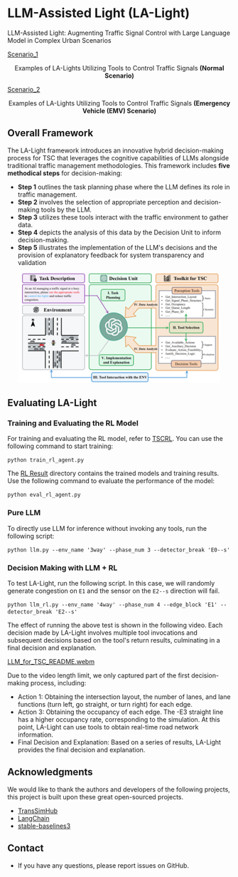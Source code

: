 <!--
 * @Author: WANG Maonan
 * @Date: 2023-09-15 16:46:26
 * @Description: LA-Light README
 * @LastEditTime: 2024-02-05 17:49:10
-->
# LLM-Assisted Light (LA-Light)

LLM-Assisted Light: Augmenting Traffic Signal Control with Large Language Model in Complex Urban Scenarios

[Scenario_1](https://github.com/Traffic-Alpha/LLM-Assisted-Light/assets/21176109/e7063493-30a7-4f12-95b5-6b0661e48f19)
<p align="center">Examples of LA-Lights Utilizing Tools to Control Traffic Signals <strong>(Normal Scenario)</strong></p>



[Scenario_2](https://github.com/Traffic-Alpha/LLM-Assisted-Light/assets/21176109/9062f888-314d-43f8-b668-9ad46471504c)
<p align="center">Examples of LA-Lights Utilizing Tools to Control Traffic Signals <strong>(Emergency Vehicle (EMV) Scenario)</strong></p>


## Overall Framework

The LA-Light framework introduces an innovative hybrid decision-making process for TSC that leverages the cognitive capabilities of LLMs alongside traditional traffic management methodologies. This framework includes **five methodical steps** for decision-making: 
- **Step 1** outlines the task planning phase where the LLM defines its role in traffic management. 
- **Step 2** involves the selection of appropriate perception and decision-making tools by the LLM. 
- **Step 3** utilizes these tools interact with the traffic environment to gather data. 
- **Step 4** depicts the analysis of this data by the Decision Unit to inform decision-making. 
- **Step 5** illustrates the implementation of the LLM's decisions and the provision of explanatory feedback for system transparency and validation

<div align=center>
  <img width="90%" src="./assets/framework.png" />
</div>


## Evaluating LA-Light

### Training and Evaluating the RL Model

For training and evaluating the RL model, refer to [TSCRL](./TSCRL/). You can use the following command to start training:

```shell
python train_rl_agent.py
```

The [RL Result](./TSCRL/result/) directory contains the trained models and training results. Use the following command to evaluate the performance of the model:

```shell
python eval_rl_agent.py
```

### Pure LLM

To directly use LLM for inference without invoking any tools, run the following script:

```shell
python llm.py --env_name '3way' --phase_num 3 --detector_break 'E0--s'
```

### Decision Making with LLM + RL

To test LA-Light, run the following script. In this case, we will randomly generate congestion on `E1` and the sensor on the `E2--s` direction will fail.

```shell
python llm_rl.py --env_name '4way' --phase_num 4 --edge_block 'E1' --detector_break 'E2--s'
```

The effect of running the above test is shown in the following video. Each decision made by LA-Light involves multiple tool invocations and subsequent decisions based on the tool's return results, culminating in a final decision and explanation.

[LLM_for_TSC_README.webm](https://github.com/Traffic-Alpha/LLM-Assisted-Light/assets/21176109/131281d9-831d-4e08-919c-2ee8ac3fd841)

Due to the video length limit, we only captured part of the first decision-making process, including:

- Action 1: Obtaining the intersection layout, the number of lanes, and lane functions (turn left, go straight, or turn right) for each edge.
- Action 3: Obtaining the occupancy of each edge. The -E3 straight line has a higher occupancy rate, corresponding to the simulation. At this point, LA-Light can use tools to obtain real-time road network information.
- Final Decision and Explanation: Based on a series of results, LA-Light provides the final decision and explanation.

## Acknowledgments

We would like to thank the authors and developers of the following projects, this project is built upon these great open-sourced projects.
- [TransSimHub](https://github.com/Traffic-Alpha/TransSimHub)
- [LangChain](https://github.com/hwchase17/langchain)
- [stable-baselines3](https://github.com/DLR-RM/stable-baselines3)

## Contact

- If you have any questions, please report issues on GitHub.
